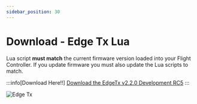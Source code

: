 ```yaml
---
sidebar_position: 30
---
```


# Download - Edge Tx Lua

Lua script **must match** the current firmware version loaded into your Flight Controller. If you update firmware you must also update the Lua scripts to match.

:::info[Download Here!!]
[Download the EdgeTx v2.2.0 Development RC5](https://github.com/rotorflight/rotorflight-lua-scripts/releases/tag/release%2F2.2.0-RC5)
:::

![Edge Tx](../setup/img/edgetx-logo.png)
